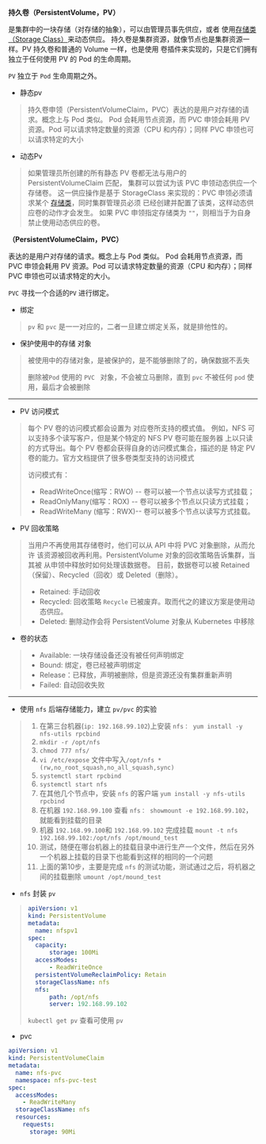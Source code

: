 **持久卷（PersistentVolume，PV）**

是集群中的一块存储（对存储的抽象），可以由管理员事先供应，或者 使用[存储类（Storage Class）](https://kubernetes.io/zh/docs/concepts/storage/storage-classes/)来动态供应。 持久卷是集群资源，就像节点也是集群资源一样。PV 持久卷和普通的 Volume 一样，也是使用 卷插件来实现的，只是它们拥有独立于任何使用 PV 的 Pod 的生命周期。

`PV` 独立于 `Pod` 生命周期之外。

* 静态pv

> 持久卷申领（PersistentVolumeClaim，PVC）表达的是用户对存储的请求。概念上与 Pod 类似。 Pod 会耗用节点资源，而 PVC 申领会耗用 PV 资源。Pod 可以请求特定数量的资源（CPU 和内存）；同样 PVC 申领也可以请求特定的大小

* 动态Pv

> 如果管理员所创建的所有静态 PV 卷都无法与用户的 PersistentVolumeClaim 匹配， 集群可以尝试为该 PVC 申领动态供应一个存储卷。 这一供应操作是基于 StorageClass 来实现的：PVC 申领必须请求某个 [存储类](https://kubernetes.io/zh/docs/concepts/storage/storage-classes/)，同时集群管理员必须 已经创建并配置了该类，这样动态供应卷的动作才会发生。 如果 PVC 申领指定存储类为 `""`，则相当于为自身禁止使用动态供应的卷。

**（PersistentVolumeClaim，PVC）**

表达的是用户对存储的请求。概念上与 Pod 类似。 Pod 会耗用节点资源，而 PVC 申领会耗用 PV 资源。Pod 可以请求特定数量的资源（CPU 和内存）；同样 PVC 申领也可以请求特定的大小。

`PVC` 寻找一个合适的`PV`  进行绑定。

* 绑定

> `pv` 和 `pvc`  是一一对应的，二者一旦建立绑定关系，就是排他性的。

* 保护使用中的存储 对象

> 被使用中的存储对象，是被保护的，是不能够删除了的，确保数据不丢失
>
> 删除被`Pod` 使用的 `PVC ` 对象，不会被立马删除，直到 `pvc`  不被任何 `pod` 使用，最后才会被删除

---

* PV 访问模式

> 每个 PV 卷的访问模式都会设置为 对应卷所支持的模式值。 例如，NFS 可以支持多个读写客户，但是某个特定的 NFS PV 卷可能在服务器 上以只读的方式导出。每个 PV 卷都会获得自身的访问模式集合，描述的是 特定 PV 卷的能力。官方文档提供了很多卷类型支持的访问模式
>
> 访问模式有：
>
> - ReadWriteOnce(缩写：RWO) -- 卷可以被一个节点以读写方式挂载；
> - ReadOnlyMany(缩写：ROX) -- 卷可以被多个节点以只读方式挂载；
> - ReadWriteMany (缩写：RWX)-- 卷可以被多个节点以读写方式挂载。

* PV 回收策略

> 当用户不再使用其存储卷时，他们可以从 API 中将 PVC 对象删除，从而允许 该资源被回收再利用。PersistentVolume 对象的回收策略告诉集群，当其被 从申领中释放时如何处理该数据卷。 目前，数据卷可以被 Retained（保留）、Recycled（回收）或 Deleted（删除）。
>
> * Retained: 手动回收
> * Recycled:  回收策略 `Recycle` 已被废弃。取而代之的建议方案是使用动态供应。
> * Deleted: 删除动作会将 PersistentVolume 对象从 Kubernetes 中移除

* 卷的状态

> * Available: 一块存储设备还没有被任何声明绑定
> * Bound: 绑定，卷已经被声明绑定
> * Release：已释放，声明被删除，但是资源还没有集群重新声明
> * Failed: 自动回收失败

---

* 使用 `nfs` 后端存储能力，建立 `pv/pvc`  的实验

> 1. 在第三台机器(`ip: 192.168.99.102`)上安装 `nfs： yum install -y nfs-utils rpcbind`
> 2. `mkdir -r /opt/nfs`
> 3. `chmod 777 nfs/`
> 4. `vi /etc/expose` 文件中写入`/opt/nfs *(rw,no_root_squash,no_all_squash,sync)`
> 5. `systemctl start rpcbind`
> 6. `systemctl start nfs`
> 7. 在其他几个节点中，安装 `nfs` 的客户端 `yum install -y nfs-utils rpcbind`
> 8. 在机器 `192.168.99.100` 查看 `nfs： showmount -e 192.168.99.102`， 就能看到挂载的目录
> 9. 机器 `192.168.99.100`和 `192.168.99.102` 完成挂载 `mount -t nfs 192.168.99.102:/opt/nfs /opt/mound_test` 
> 10. 测试，随便在哪台机器上的挂载目录中进行生产一个文件，然后在另外一个机器上挂载的目录下也能看到这样的相同的一个问题
> 11. 上面的第10步，主要是完成 `nfs` 的测试功能，测试通过之后，将机器之间的挂载删除 `umount /opt/mound_test`

*  `nfs` 封装 `pv`

> ```yaml
> apiVersion: v1
> kind: PersistentVolume
> metadata:
> 	name: nfspv1
> spec:
> 	capacity:
> 		storage: 100Mi
> 	accessModes:
> 		- ReadWriteOnce
> 	persistentVolumeReclaimPolicy: Retain
> 	storageClassName: nfs
> 	nfs:
> 		path: /opt/nfs
> 		server: 192.168.99.102
> ```
>
> `kubectl get pv`  查看可使用 `pv`

* pvc

```yaml
apiVersion: v1
kind: PersistentVolumeClaim
metadata:
  name: nfs-pvc
  namespace: nfs-pvc-test
spec:
  accessModes:
    - ReadWriteMany
  storageClassName: nfs
  resources:
    requests:
      storage: 90Mi
```















